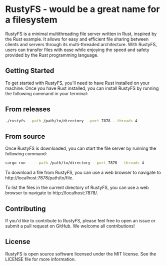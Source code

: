 # RustyFS - would be a great name for a filesystem

RustyFS is a minimal multithreading file server written in Rust, inspired by the Rust example. It allows for easy and efficient file sharing between clients and servers through its multi-threaded architecture. With RustyFS, users can transfer files with ease while enjoying the speed and safety provided by the Rust programming language.

## Getting Started

To get started with RustyFS, you'll need to have Rust installed on your machine. Once you have Rust installed, you can install RustyFS by running the following command in your terminal:

## From releases

```bash
./rustyfs --path /path/to/directory --port 7878 --threads 4
```

## From source

Once RustyFS is downloaded, you can start the file server by running the following command:

```bash
cargo run -- --path /path/to/directory --port 7878 --threads 4
```

To download a file from RustyFS, you can use a web browser to navigate to http://localhost:7878/path/to/file.

To list the files in the current directory of RustyFS, you can use a web browser to navigate to http://localhost:7878/.

## Contributing

If you'd like to contribute to RustyFS, please feel free to open an issue or submit a pull request on GitHub. We welcome all contributions!

## License

RustyFS is open source software licensed under the MIT license. See the LICENSE file for more information.
